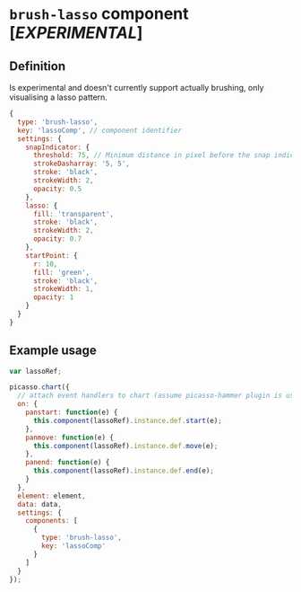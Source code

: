 # `brush-lasso` component [*EXPERIMENTAL*] 

## Definition

Is experimental and doesn't currently support actually brushing, only visualising a lasso pattern.

```js
{ 
  type: 'brush-lasso',
  key: 'lassoComp', // component identifier
  settings: {
    snapIndicator: {
      threshold: 75, // Minimum distance in pixel before the snap indicator is displayed the lasso is closed
      strokeDasharray: '5, 5',
      stroke: 'black',
      strokeWidth: 2,
      opacity: 0.5
    },
    lasso: {
      fill: 'transparent',
      stroke: 'black',
      strokeWidth: 2,
      opacity: 0.7
    },
    startPoint: {
      r: 10,
      fill: 'green',
      stroke: 'black',
      strokeWidth: 1,
      opacity: 1
    }
  }
}
```

## Example usage

```js
var lassoRef;

picasso.chart({
  // attach event handlers to chart (assume picasso-hammer plugin is used)
  on: {
    panstart: function(e) {
      this.component(lassoRef).instance.def.start(e);
    },
    panmove: function(e) {
      this.component(lassoRef).instance.def.move(e);
    },
    panend: function(e) {
      this.component(lassoRef).instance.def.end(e);
    }
  },
  element: element,
  data: data, 
  settings: {
    components: [
      { 
        type: 'brush-lasso',
        key: 'lassoComp'
      }
    ]
  }
});

```

